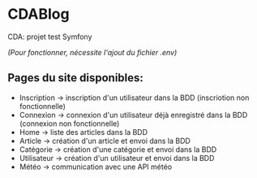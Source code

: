 # CDABlog
CDA: projet test Symfony

*(Pour fonctionner, nécessite l'ajout du fichier .env)*

## Pages du site disponibles:
- Inscription -> inscription d'un utilisateur dans la BDD (inscriotion non fonctionnelle)
- Connexion -> connexion d'un utilisateur déjà enregistré dans la BDD (connexion non fonctionnelle)
- Home -> liste des articles dans la BDD
- Article -> création d'un article et envoi dans la BDD
- Catégorie -> création d'une catégorie et envoi dans la BDD
- Utilisateur -> création d'un utilisateur et envoi dans la BDD
- Météo -> communication avec une API météo
